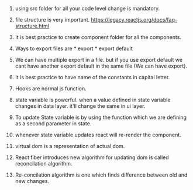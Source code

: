 1. using src folder for all your code level change is mandatory.
2. file structure is very important. https://legacy.reactjs.org/docs/faq-structure.html
3. It is best practice to create component folder for all the components.
4. Ways to export files are
            * export
            * export default
5. We can have multiple export in a file. but if you use export default we cant have another export default in the same file (We can have export).
6. It is best practice to have name of the constants in capital letter.

7. Hooks are normal js function.
8. state variable is powerful. when a value defined in state variable changes in data layer. it'll change the same in ui layer. 
9. To update State variable is by using the function which we are defining as a second parameter in state.
10. whenever state variable updates react will re-render the component.
11. virtual dom is a representation of actual dom.
12. React fiber introduces new algorithm for updating dom is called reconcilation algorithm.
13. Re-concilation algorithm is one which finds difference between old and new changes.